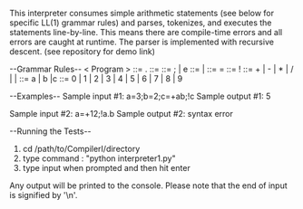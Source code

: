 This interpreter consumes simple arithmetic statements (see below for specific LL(1) grammar rules) and parses, tokenizes, and executes the statements line-by-line.  This means there are compile-time errors and all errors are caught at runtime.  The parser is implemented with recursive descent. (see repository for demo link)

--Grammar Rules--
< Program >   ::= <StmtList>.
<StmtList>  ::= <Stmt> <NextStmt>
<NextStmt>  ::= ;<StmtList> | e
<Stmt>      ::= <Assign> | <Print>
<Assign>    ::= <Id> = <Expr>
<Print>     ::= !<Id>
<Expr>      ::= + <Expr> <Expr>
              | - <Expr> <Expr>
              | * <Expr> <Expr>
              | / <Expr> <Expr>
              | <Id>
              | <Const>
<Id>        ::= a | b |c
<Const>     ::= 0 | 1 | 2 | 3 | 4 | 5 | 6 | 7 | 8 | 9  


--Examples--
Sample input #1:
a=3;b=2;c=+ab;!c
Sample output #1:
5

Sample input #2:
a=+12;!a.b
Sample output #2:
syntax error


--Running the Tests--
1) cd /path/to/CompilerI/directory
2) type command : "python interpreter1.py"
3) type input when prompted and then hit enter

Any output will be printed to the console.
Please note that the end of input is signified by '\n'.

